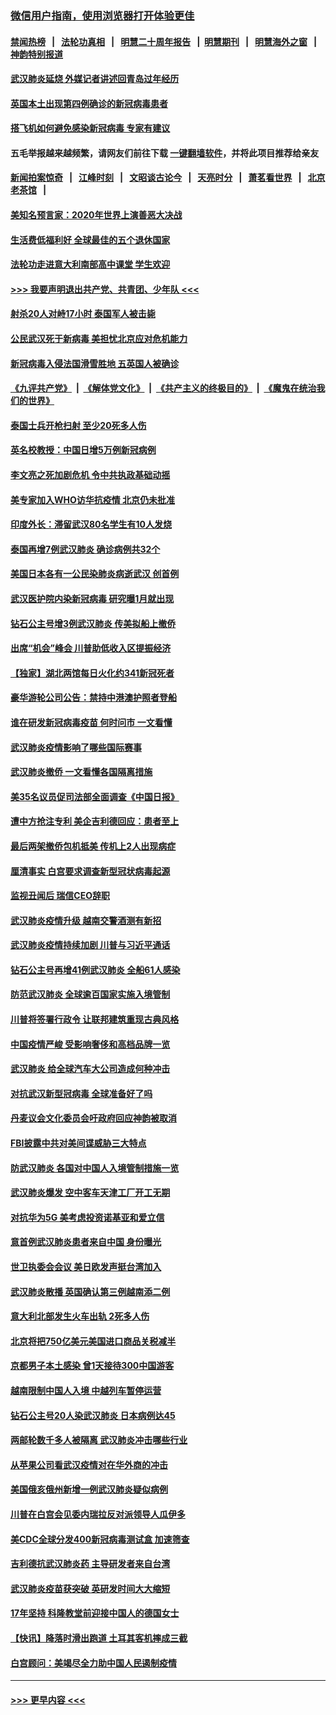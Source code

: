 ### [微信用户指南，使用浏览器打开体验更佳](https://github.com/gfw-breaker/banned-news1/blob/master/indexes/wechat-guide.md?t=0)
#### [禁闻热榜](热点新闻.md?t=0)  &nbsp;&nbsp;|&nbsp;&nbsp; [法轮功真相](https://github.com/gfw-breaker/truth/blob/master/README.md?t=0) &nbsp;&nbsp;|&nbsp;&nbsp; [明慧二十周年报告](https://github.com/gfw-breaker/mh-reports/blob/master/README.md?t=0) &nbsp;&nbsp;|&nbsp;&nbsp;[明慧期刊](https://github.com/gfw-breaker/mh-qikan) &nbsp;&nbsp;|&nbsp;&nbsp; [明慧海外之窗](https://github.com/gfw-breaker/mh-news/blob/master/README.md?t=0) &nbsp;&nbsp;|&nbsp;&nbsp; [神韵特别报道](https://github.com/gfw-breaker/mh-news/blob/master/shenyun.md?t=0)
#### [武汉肺炎延烧 外媒记者讲述回青岛过年经历](../pages/nsc418/n11856159.md?t=02100211) 
#### [英国本土出现第四例确诊的新冠病毒患者](../pages/nsc418/n11855930.md?t=02100211) 
#### [搭飞机如何避免感染新冠病毒 专家有建议](../pages/nsc418/n11853427.md?t=02100211) 
#### 五毛举报越来越频繁，请网友们前往下载 [一键翻墙软件](https://github.com/gfw-breaker/ssr-accounts)，并将此项目推荐给亲友
#### [新闻拍案惊奇](https://github.com/gfw-breaker/banned-news1/blob/master/pages/link4.md) &nbsp;&nbsp;|&nbsp;&nbsp; [江峰时刻](https://github.com/gfw-breaker/banned-news1/blob/master/pages/link4.md) &nbsp;&nbsp;|&nbsp;&nbsp; [文昭谈古论今](https://github.com/gfw-breaker/banned-news1/blob/master/pages/link4.md) &nbsp;&nbsp;|&nbsp;&nbsp; [天亮时分](https://github.com/gfw-breaker/banned-news1/blob/master/pages/link4.md) &nbsp;&nbsp;|&nbsp;&nbsp; [萧茗看世界](https://github.com/gfw-breaker/banned-news1/blob/master/pages/link4.md) &nbsp;&nbsp;|&nbsp;&nbsp; [北京老茶馆](https://github.com/gfw-breaker/banned-news1/blob/master/pages/link4.md) &nbsp;&nbsp;|&nbsp;&nbsp; 
#### [美知名预言家：2020年世界上演善恶大决战](../pages/nsc418/n11855418.md?t=02100211) 
#### [生活费低福利好 全球最佳的五个退休国家](../pages/nsc418/n11848347.md?t=02100211) 
#### [法轮功走进意大利南部高中课堂 学生欢迎](../pages/nsc418/n11853859.md?t=02100211) 
#### [>>> 我要声明退出共产党、共青团、少年队 <<<](https://github.com/begood0513/goodnews/blob/master/quit/letter.md) 
#### [射杀20人对峙17小时 泰国军人被击毙](../pages/nsc418/n11854869.md?t=02100211) 
#### [公民武汉死于新病毒 美担忧北京应对危机能力](../pages/nsc418/n11854331.md?t=02100211) 
#### [新冠病毒入侵法国滑雪胜地 五英国人被确诊](../pages/nsc418/n11854307.md?t=02100211) 
#### [《九评共产党》](https://github.com/begood0513/9ping.md/blob/master/README.md) &nbsp;|&nbsp; [《解体党文化》](../../../../jtdwh.md/blob/master/README.md)  &nbsp;|&nbsp; [《共产主义的终极目的》](../../../../gczydzjmd.md/blob/master/README.md) &nbsp;|&nbsp; [《魔鬼在统治我们的世界》](../../../../mgztzwmdsj.md/blob/master/README.md) 
#### [泰国士兵开枪扫射 至少20死多人伤](../pages/nsc418/n11854276.md?t=02100211) 
#### [英名校教授：中国日增5万例新冠病例](../pages/nsc418/n11854174.md?t=02100211) 
#### [李文亮之死加剧危机 令中共执政基础动摇](../pages/nsc418/n11854003.md?t=02100211) 
#### [美专家加入WHO访华抗疫情 北京仍未批准](../pages/nsc418/n11854043.md?t=02100211) 
#### [印度外长：滞留武汉80名学生有10人发烧](../pages/nsc418/n11853821.md?t=02100211) 
#### [泰国再增7例武汉肺炎 确诊病例共32个](../pages/nsc418/n11853808.md?t=02100211) 
#### [美国日本各有一公民染肺炎病逝武汉 创首例](../pages/nsc418/n11853509.md?t=02100211) 
#### [武汉医护院内染新冠病毒 研究曝1月就出现](../pages/nsc418/n11852928.md?t=02100211) 
#### [钻石公主号增3例武汉肺炎 传美拟船上撤侨](../pages/nsc418/n11853240.md?t=02100211) 
#### [出席“机会”峰会 川普助低收入区提振经济](../pages/nsc418/n11853232.md?t=02100211) 
#### [【独家】湖北两馆每日火化约341新冠死者](../pages/nsc418/n11845444.md?t=02100211) 
#### [豪华游轮公司公告：禁持中港澳护照者登船](../pages/nsc418/n11852761.md?t=02100211) 
#### [谁在研发新冠病毒疫苗 何时问市 一文看懂](../pages/nsc418/n11852840.md?t=02100211) 
#### [武汉肺炎疫情影响了哪些国际赛事](../pages/nsc418/n11852441.md?t=02100211) 
#### [武汉肺炎撤侨 一文看懂各国隔离措施](../pages/nsc418/n11844216.md?t=02100211) 
#### [美35名议员促司法部全面调查《中国日报》](../pages/nsc418/n11852435.md?t=02100211) 
#### [遭中方抢注专利 美企吉利德回应：患者至上](../pages/nsc418/n11852037.md?t=02100211) 
#### [最后两架撤侨包机抵美 传机上2人出现病症](../pages/nsc418/n11852173.md?t=02100211) 
#### [厘清事实 白宫要求调查新型冠状病毒起源](../pages/nsc418/n11852106.md?t=02100211) 
#### [监视丑闻后 瑞信CEO辞职](../pages/nsc418/n11852127.md?t=02100211) 
#### [武汉肺炎疫情升级 越南交警酒测有新招](../pages/nsc418/n11851632.md?t=02100211) 
#### [武汉肺炎疫情持续加剧 川普与习近平通话](../pages/nsc418/n11851613.md?t=02100211) 
#### [钻石公主号再增41例武汉肺炎 全船61人感染](../pages/nsc418/n11850401.md?t=02100211) 
#### [防范武汉肺炎 全球逾百国家实施入境管制](../pages/nsc418/n11850557.md?t=02100211) 
#### [川普将签署行政令 让联邦建筑重现古典风格](../pages/nsc418/n11850654.md?t=02100211) 
#### [中国疫情严峻 受影响奢侈和高档品牌一览](../pages/nsc418/n11850319.md?t=02100211) 
#### [武汉肺炎 给全球汽车大公司造成何种冲击](../pages/nsc418/n11850056.md?t=02100211) 
#### [对抗武汉新型冠病毒 全球准备好了吗](../pages/nsc418/n11850142.md?t=02100211) 
#### [丹麦议会文化委员会吁政府回应神韵被取消](../pages/nsc418/n11849312.md?t=02100211) 
#### [FBI披露中共对美间谍威胁三大特点](../pages/nsc418/n11849700.md?t=02100211) 
#### [防武汉肺炎 各国对中国人入境管制措施一览](../pages/nsc418/n11838726.md?t=02100211) 
#### [武汉肺炎爆发 空中客车天津工厂开工无期](../pages/nsc418/n11849634.md?t=02100211) 
#### [对抗华为5G 美考虑投资诺基亚和爱立信](../pages/nsc418/n11849510.md?t=02100211) 
#### [意首例武汉肺炎患者来自中国 身份曝光](../pages/nsc418/n11849454.md?t=02100211) 
#### [世卫执委会会议 美日欧发声挺台湾加入](../pages/nsc418/n11849433.md?t=02100211) 
#### [武汉肺炎散播 英国确认第三例越南添二例](../pages/nsc418/n11849439.md?t=02100211) 
#### [意大利北部发生火车出轨 2死多人伤](../pages/nsc418/n11848999.md?t=02100211) 
#### [北京将把750亿美元美国进口商品关税减半](../pages/nsc418/n11848896.md?t=02100211) 
#### [京都男子本土感染 曾1天接待300中国游客](../pages/nsc418/n11848641.md?t=02100211) 
#### [越南限制中国人入境 中越列车暂停运营](../pages/nsc418/n11847844.md?t=02100211) 
#### [钻石公主号20人染武汉肺炎 日本病例达45](../pages/nsc418/n11847823.md?t=02100211) 
#### [两邮轮数千多人被隔离 武汉肺炎冲击哪些行业](../pages/nsc418/n11847456.md?t=02100211) 
#### [从苹果公司看武汉疫情对在华外商的冲击](../pages/nsc418/n11847586.md?t=02100211) 
#### [美国俄亥俄州新增一例武汉肺炎疑似病例](../pages/nsc418/n11847714.md?t=02100211) 
#### [川普在白宫会见委内瑞拉反对派领导人瓜伊多](../pages/nsc418/n11847391.md?t=02100211) 
#### [美CDC全球分发400新冠病毒测试盒 加速筛查](../pages/nsc418/n11847260.md?t=02100211) 
#### [吉利德抗武汉肺炎药 主导研发者来自台湾](../pages/nsc418/n11847064.md?t=02100211) 
#### [武汉肺炎疫苗获突破 英研发时间大大缩短](../pages/nsc418/n11846915.md?t=02100211) 
#### [17年坚持 科隆教堂前迎接中国人的德国女士](../pages/nsc418/n11846781.md?t=02100211) 
#### [【快讯】降落时滑出跑道 土耳其客机摔成三截](../pages/nsc418/n11847021.md?t=02100211) 
#### [白宫顾问：美竭尽全力助中国人民遏制疫情](../pages/nsc418/n11846756.md?t=02100211) 

----
#### [ >>> 更早内容 <<< ](../indexes/nsc418-earlier.md)
